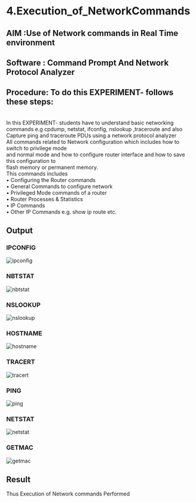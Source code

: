 # 4.Execution_of_NetworkCommands
## AIM :Use of Network commands in Real Time environment
## Software : Command Prompt And Network Protocol Analyzer
## Procedure: To do this EXPERIMENT- follows these steps:
<BR>
In this EXPERIMENT- students have to understand basic networking commands e.g cpdump, netstat, ifconfig, nslookup ,traceroute and also Capture ping and traceroute PDUs using a network protocol analyzer 
<BR>
All commands related to Network configuration which includes how to switch to privilege mode
<BR>
and normal mode and how to configure router interface and how to save this configuration to
<BR>
flash memory or permanent memory.
<BR>
This commands includes
<BR>
• Configuring the Router commands
<BR>
• General Commands to configure network
<BR>
• Privileged Mode commands of a router 
<BR>
• Router Processes & Statistics
<BR>
• IP Commands
<BR>
• Other IP Commands e.g. show ip route etc.
<BR>

## Output
### IPCONFIG 
![ipconfig](https://github.com/Aakashraj04/4.Execution_of_NetworkCommends/assets/121117266/944de9bf-ef37-49c6-8582-3188daf56d0c)
### NBTSTAT
![nbtstat](https://github.com/Aakashraj04/4.Execution_of_NetworkCommends/assets/121117266/b236a696-f6ac-49d4-b074-2b60ccfb05c6)
### NSLOOKUP
![nslookup](https://github.com/Aakashraj04/4.Execution_of_NetworkCommends/assets/121117266/3cb7b277-f611-498e-b157-87d668c9c62a)
### HOSTNAME
![hostname](https://github.com/Aakashraj04/4.Execution_of_NetworkCommends/assets/121117266/8f905088-cd63-4cef-84d1-0f769224bd36)
### TRACERT
![tracert](https://github.com/Aakashraj04/4.Execution_of_NetworkCommends/assets/121117266/848b96dd-e660-4d0b-b59f-1a51a026ed6c)
### PING
![ping](https://github.com/Aakashraj04/4.Execution_of_NetworkCommends/assets/121117266/343f1a68-189c-4fa7-8167-6e7a8a67d397)
### NETSTAT
![netstat](https://github.com/Aakashraj04/4.Execution_of_NetworkCommends/assets/121117266/1349718c-8882-4aed-9f9c-d13b750db28b)
### GETMAC
![getmac](https://github.com/Aakashraj04/4.Execution_of_NetworkCommends/assets/121117266/fd808442-2046-4427-b388-cfd66323f6ee)

## Result
Thus Execution of Network commands Performed 
